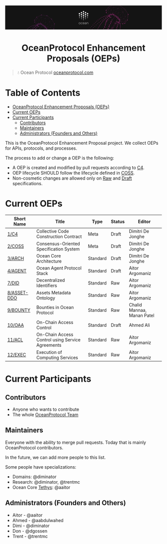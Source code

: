 [![banner](doc/img/repo-banner@2x.png)](https://oceanprotocol.com)

<h1 align="center">OceanProtocol Enhancement Proposals (OEPs)</h1>

> 💧 Ocean Protocol
> [oceanprotocol.com](https://oceanprotocol.com)


Table of Contents
=================

   * [OceanProtocol Enhancement Proposals (OEPs)](#oceanprotocol-enhancement-proposals-oeps)
   * [Current OEPs](#current-oeps)
   * [Current Participants](#current-participants)
      * [Contributors](#contributors)
      * [Maintainers](#maintainers)
      * [Administrators (Founders and Others)](#administrators-founders-and-others)


This is the OceanProtocol Enhancement Proposal project. We collect OEPs for APIs, protocols, and processes.

The process to add or change a OEP is the following:
- A OEP is created and modified by pull requests according to [C4](./1).
- OEP lifecycle SHOULD follow the lifecycle defined in [COSS](./2).
- Non-cosmetic changes are allowed only on [Raw](./2#raw-oeps) and [Draft](./2#draft-oeps) specifications.

# Current OEPs

Short Name       | Title                                                        | Type         | Status     | Editor
-----------------|--------------------------------------------------------------|--------------|------------|-------
[1/C4](1)        | Collective Code Construction Contract                        | Meta         | Draft      | Dimitri De Jonghe
[2/COSS](2)      | Consensus-Oriented Specification System                      | Meta         | Draft      | Dimitri De Jonghe
[3/ARCH](3)      | Ocean Core Architecture                                      | Standard     | Draft      | Dimitri De Jonghe
[4/AGENT](4)     | Ocean Agent Protocol Stack                                   | Standard     | Draft      | Aitor Argomaniz
[7/DID](7)       | Decentralized Identifiers									| Standard     | Raw        | Aitor Argomaniz
[8/ASSET-DDO](8) | Assets Metadata Ontology                                     | Standard     | Raw        | Aitor Argomaniz
[9/BOUNTY](9)  | Bounties in Ocean Protocol                       	 		 | Standard | Raw      | Chalid Mannaa, Manan Patel
[10/OAA](10)     | On-Chain Access Control                       				| Standard     | Draft      | Ahmed Ali
[11/ACL](11)    | On-Chain Access Control using Service Agreements           | Standard | Raw      | Aitor Argomaniz
[12/EXEC](12)    | Execution of Computing Services                             | Standard | Raw      | Aitor Argomaniz



# Current Participants

## Contributors

- Anyone who wants to contribute
- The whole [OceanProtocol Team](https://github.com/orgs/oceanprotocol/people)

## Maintainers

Everyone with the ability to merge pull requests. Today that is mainly OceanProtocol contributors.

In the future, we can add more people to this list.

Some people have specializations:

- Domains: @diminator
- Research: @diminator, @trentmc
- Ocean Core [Tethys](https://github.com/oceanprotocol/ocean/projects/1): @aaitor

## Administrators (Founders and Others)

- Aitor - @aaitor
- Ahmed - @aabdulwahed
- Dimi - @diminator
- Don - @dgossen
- Trent - @trentmc

